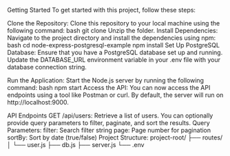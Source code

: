 Getting Started
To get started with this project, follow these steps:

Clone the Repository: Clone this repository to your local machine using the following command:
bash
git clone <repository-url>
Unzip the folder.
Install Dependencies: Navigate to the project directory and install the dependencies using npm:
bash
cd node-express-postgresql-example
npm install
Set Up PostgreSQL Database: Ensure that you have a PostgreSQL database set up and running. Update the DATABASE_URL environment variable in your .env file with your database connection string.

Run the Application: Start the Node.js server by running the following command:
bash
npm start
Access the API: You can now access the API endpoints using a tool like Postman or curl. By default, the server will run on http://localhost:9000.

API Endpoints
GET /api/users: Retrieve a list of users. You can optionally provide query parameters to filter, paginate, and sort the results.
Query Parameters:
filter: Search filter string
page: Page number for pagination
sortBy: Sort by date (true/false)
Project Structure:
project-root/
├── routes/
│   └── user.js
├── db.js
├── server.js
└── .env

